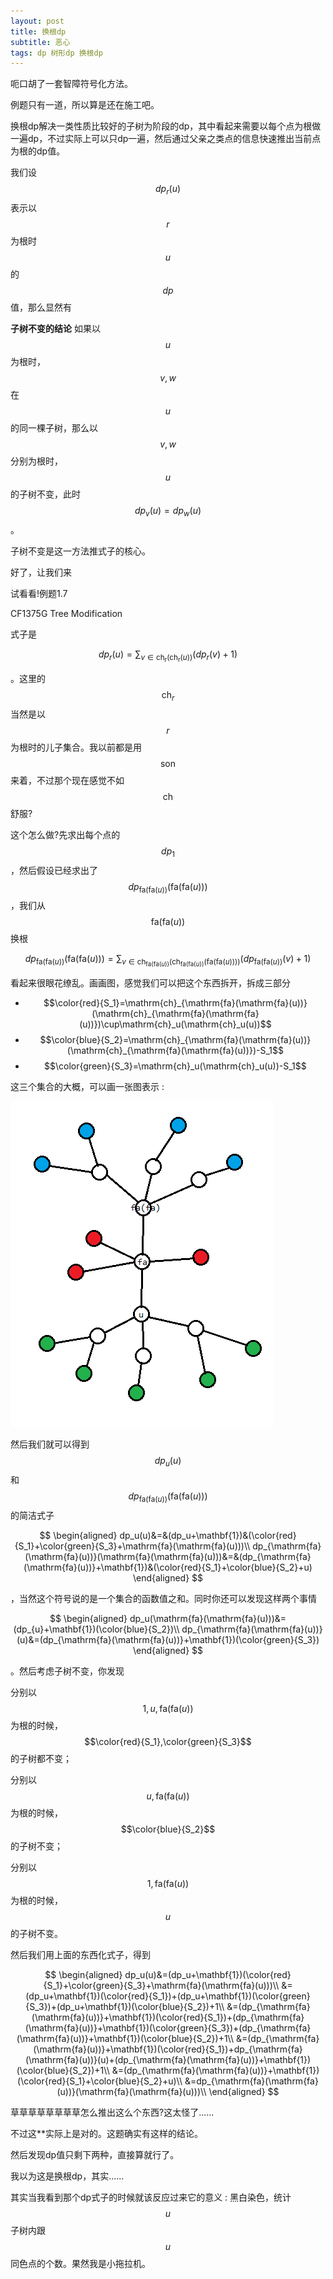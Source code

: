 ```yaml
---
layout: post
title: 换根dp
subtitle: 恶心
tags: dp 树形dp 换根dp
---
```


呃口胡了一套智障符号化方法。

例题只有一道，所以算是还在施工吧。

换根dp解决一类性质比较好的子树为阶段的dp，其中看起来需要以每个点为根做一遍dp，不过实际上可以只dp一遍，然后通过父亲之类点的信息快速推出当前点为根的dp值。

我们设$$dp_r(u)$$表示以$$r$$为根时$$u$$的$$dp$$值，那么显然有

**子树不变的结论** 如果以$$u$$为根时，$$v,w$$在$$u$$的同一棵子树，那么以$$v,w$$分别为根时，$$u$$的子树不变，此时$$dp_v(u)=dp_w(u)$$。

子树不变是这一方法推式子的核心。

好了，让我们来

试看看!例题1.7

CF1375G Tree Modification

式子是

$$
dp_r(u)=\sum_{v\in\mathrm{ch_r}(\mathrm{ch_r}(u))}(dp_r(v)+1)
$$

。这里的$$\mathrm{ch}_r$$当然是以$$r$$为根时的儿子集合。我以前都是用$$\mathrm{son}$$来着，不过那个现在感觉不如$$\mathrm{ch}$$舒服?

这个怎么做?先求出每个点的$$dp_1$$，然后假设已经求出了$$dp_{\mathrm{fa}(\mathrm{fa}(u))}(\mathrm{fa}(\mathrm{fa}(u)))$$，我们从$$\mathrm{fa}(\mathrm{fa}(u))$$换根

$$
dp_{\mathrm{fa}(\mathrm{fa}(u))}(\mathrm{fa}(\mathrm{fa}(u)))=\sum_{v\in\mathrm{ch}_{\mathrm{fa}(\mathrm{fa}(u))}(\mathrm{ch}_{\mathrm{fa}(\mathrm{fa}(u))}(\mathrm{fa}(\mathrm{fa}(u))))}(dp_{\mathrm{fa}(\mathrm{fa}(u))}(v)+1)
$$

看起来很眼花缭乱。画画图，感觉我们可以把这个东西拆开，拆成三部分

- $$\color{red}{S_1}=\mathrm{ch}_{\mathrm{fa}(\mathrm{fa}(u))}(\mathrm{ch}_{\mathrm{fa}(\mathrm{fa}(u))})\cup\mathrm{ch}_u(\mathrm{ch}_u(u))$$
- $$\color{blue}{S_2}=\mathrm{ch}_{\mathrm{fa}(\mathrm{fa}(u))}(\mathrm{ch}_{\mathrm{fa}(\mathrm{fa}(u))})-S_1$$
- $$\color{green}{S_3}=\mathrm{ch}_u(\mathrm{ch}_u(u))-S_1$$

这三个集合的大概，可以画一张图表示 : 

![图](/img/2021-04-25-reroot-dp/1375g-1.png)

然后我们就可以得到$$dp_u(u)$$和$$dp_{\mathrm{fa}(\mathrm{fa}(u))}(\mathrm{fa}(\mathrm{fa}(u)))$$的简洁式子

$$
\begin{aligned}
dp_u(u)&=&(dp_u+\mathbf{1})&(\color{red}{S_1}+\color{green}{S_3}+\mathrm{fa}(\mathrm{fa}(u)))\\
dp_{\mathrm{fa}(\mathrm{fa}(u))}(\mathrm{fa}(\mathrm{fa}(u)))&=&(dp_{\mathrm{fa}(\mathrm{fa}(u))}+\mathbf{1})&(\color{red}{S_1}+\color{blue}{S_2}+u)
\end{aligned}
$$

，当然这个符号说的是一个集合的函数值之和。同时你还可以发现这样两个事情

$$
\begin{aligned}
dp_u(\mathrm{fa}(\mathrm{fa}(u)))&=(dp_{u}+\mathbf{1})(\color{blue}{S_2})\\
dp_{\mathrm{fa}(\mathrm{fa}(u))}(u)&=(dp_{\mathrm{fa}(\mathrm{fa}(u))}+\mathbf{1})(\color{green}{S_3})
\end{aligned}
$$


。然后考虑子树不变，你发现

分别以$$1,u,\mathrm{fa}(\mathrm{fa}(u))$$为根的时候，$$\color{red}{S_1},\color{green}{S_3}$$的子树都不变；

分别以$$u,\mathrm{fa}(\mathrm{fa}(u))$$为根的时候，$$\color{blue}{S_2}$$的子树不变；

分别以$$1,\mathrm{fa}(\mathrm{fa}(u))$$为根的时候，$$u$$的子树不变。

然后我们用上面的东西化式子，得到

$$
\begin{aligned}
dp_u(u)&=(dp_u+\mathbf{1})(\color{red}{S_1}+\color{green}{S_3}+\mathrm{fa}(\mathrm{fa}(u)))\\
&=(dp_u+\mathbf{1})(\color{red}{S_1})+(dp_u+\mathbf{1})(\color{green}{S_3})+(dp_u+\mathbf{1})(\color{blue}{S_2})+1\\
&=(dp_{\mathrm{fa}(\mathrm{fa}(u))}+\mathbf{1})(\color{red}{S_1})+(dp_{\mathrm{fa}(\mathrm{fa}(u))}+\mathbf{1})(\color{green}{S_3})+(dp_{\mathrm{fa}(\mathrm{fa}(u))}+\mathbf{1})(\color{blue}{S_2})+1\\
&=(dp_{\mathrm{fa}(\mathrm{fa}(u))}+\mathbf{1})(\color{red}{S_1})+dp_{\mathrm{fa}(\mathrm{fa}(u))}(u)+(dp_{\mathrm{fa}(\mathrm{fa}(u))}+\mathbf{1})(\color{blue}{S_2})+1\\
&=(dp_{\mathrm{fa}(\mathrm{fa}(u))}+\mathbf{1})(\color{red}{S_1}+\color{blue}{S_2}+u)\\
&=dp_{\mathrm{fa}(\mathrm{fa}(u))}(\mathrm{fa}(\mathrm{fa}(u)))\\
\end{aligned}
$$

草草草草草草草草怎么推出这么个东西?这太怪了......

不过这**实际上是对的。这题确实有这样的结论。

然后发现dp值只剩下两种，直接算就行了。

我以为这是换根dp，其实......

其实当我看到那个dp式子的时候就该反应过来它的意义 : 黑白染色，统计$$u$$子树内跟$$u$$同色点的个数。果然我是小拖拉机。